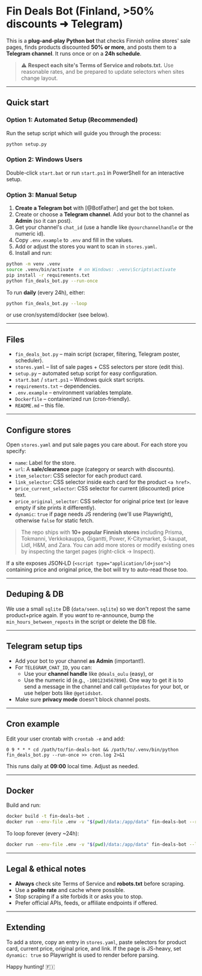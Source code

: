 # Fin Deals Bot (Finland, >50% discounts ➜ Telegram)

This is a **plug-and-play Python bot** that checks Finnish online stores' sale pages, finds products discounted **50% or more**, and posts them to a **Telegram channel**. It runs once or on a **24h schedule**.

> ⚠️ **Respect each site's Terms of Service and robots.txt.** Use reasonable rates, and be prepared to update selectors when sites change layout.

---

## Quick start

### Option 1: Automated Setup (Recommended)
Run the setup script which will guide you through the process:

```bash
python setup.py
```

### Option 2: Windows Users
Double-click `start.bat` or run `start.ps1` in PowerShell for an interactive setup.

### Option 3: Manual Setup
1) **Create a Telegram bot** with [@BotFather] and get the bot token.  
2) Create or choose a **Telegram channel**. Add your bot to the channel as **Admin** (so it can post).  
3) Get your channel's `chat_id` (use a handle like `@yourchannelhandle` or the numeric id).  
4) Copy `.env.example` to `.env` and fill in the values.  
5) Add or adjust the stores you want to scan in `stores.yaml`.  
6) Install and run:

```bash
python -m venv .venv
source .venv/bin/activate  # on Windows: .venv\Scripts\activate
pip install -r requirements.txt
python fin_deals_bot.py --run-once
```

To run **daily** (every 24h), either:
```bash
python fin_deals_bot.py --loop
```
or use cron/systemd/docker (see below).

---

## Files
- `fin_deals_bot.py` – main script (scraper, filtering, Telegram poster, scheduler).
- `stores.yaml` – list of sale pages + CSS selectors per store (edit this).
- `setup.py` – automated setup script for easy configuration.
- `start.bat` / `start.ps1` – Windows quick start scripts.
- `requirements.txt` – dependencies.
- `.env.example` – environment variables template.
- `Dockerfile` – containerized run (cron-friendly).
- `README.md` – this file.

---

## Configure stores

Open `stores.yaml` and put sale pages you care about. For each store you specify:
- `name`: Label for the store.
- `url`: A **sale/clearance** page (category or search with discounts).
- `item_selector`: CSS selector for each product card.
- `link_selector`: CSS selector inside each card for the product `<a href>`.
- `price_current_selector`: CSS selector for current (discounted) price text.
- `price_original_selector`: CSS selector for original price text (or leave empty if site prints it differently).
- `dynamic`: `true` if page needs JS rendering (we'll use Playwright), otherwise `false` for static fetch.

> The repo ships with **10+ popular Finnish stores** including Prisma, Tokmanni, Verkkokauppa, Gigantti, Power, K-Citymarket, S-kaupat, Lidl, H&M, and Zara. You can add more stores or modify existing ones by inspecting the target pages (right-click → Inspect).

If a site exposes JSON‑LD (`<script type="application/ld+json">`) containing price and original price, the bot will try to auto-read those too.

---

## Deduping & DB

We use a small `sqlite` DB (`data/seen.sqlite`) so we don't repost the same product+price again. If you *want* to re-announce, bump the `min_hours_between_reposts` in the script or delete the DB file.

---

## Telegram setup tips

- Add your bot to your channel **as Admin** (important!).
- For `TELEGRAM_CHAT_ID`, you can:
  - Use your **channel handle** like `@deals_oulu` (easy), or
  - Use the numeric id (e.g., `-1001234567890`). One way to get it is to send a message in the channel and call `getUpdates` for your bot, or use helper bots like `@getidsbot`.
- Make sure **privacy mode** doesn't block channel posts.

---

## Cron example

Edit your user crontab with `crontab -e` and add:

```
0 9 * * * cd /path/to/fin-deals-bot && /path/to/.venv/bin/python fin_deals_bot.py --run-once >> cron.log 2>&1
```

This runs daily at **09:00** local time. Adjust as needed.

---

## Docker

Build and run:

```bash
docker build -t fin-deals-bot .
docker run --env-file .env -v "$(pwd)/data:/app/data" fin-deals-bot --run-once
```

To loop forever (every ~24h):

```bash
docker run --env-file .env -v "$(pwd)/data:/app/data" fin-deals-bot --loop
```

---

## Legal & ethical notes

- **Always** check site Terms of Service and **robots.txt** before scraping.
- Use a **polite rate** and cache where possible.
- Stop scraping if a site forbids it or asks you to stop.
- Prefer official APIs, feeds, or affiliate endpoints if offered.

---

## Extending

To add a store, copy an entry in `stores.yaml`, paste selectors for product card, current price, original price, and link. If the page is JS-heavy, set `dynamic: true` so Playwright is used to render before parsing.

Happy hunting! 🇫🇮
